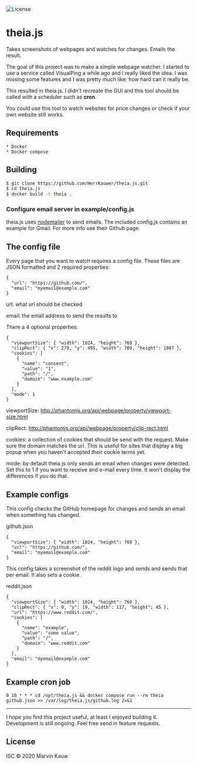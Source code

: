 ![License](https://img.shields.io/badge/license-ISC-blue.svg)

# theia.js
Takes screenshots of webpages and watches for changes. Emails the result.

The goal of this project was to make a simple webpage watcher. I started to use a service called VisualPing a while ago and I really liked the idea. I was missing some features and I was pretty much like: how hard can it really be.

This resulted in theia.js. I didn't recreate the GUI and this tool should be called with a scheduler such as **cron**.

You could use this tool to watch websites for price changes or check if your own website still works.

## Requirements
    * Docker
    * Docker compose

## Building

```bash
$ git clone https://github.com/HerrKauwer/theia.js.git
$ cd theia.js
$ docker build -t theia .
```

### Configure email server in example/config.js
theia.js uses [nodemailer](https://github.com/nodemailer/nodemailer) to send emails. The included config.js contains an example for Gmail. For more info see their Github page.

## The config file
Every page that you want to watch requires a config file. These files are JSON formatted and 2 required properties:

```
{
  "url": "https://github.com/",
  "email": "myemail@example.com"
}
```

url: what url should be checked

email: the email address to send the results to

There a 4 optional properties:

```
{
  "viewportSize": { "width": 1024, "height": 768 },
  "clipRect": { "x": 279, "y": 495, "width": 709, "height": 1807 },
  "cookies": [
    {
      "name": "consent",
      "value": "1",
      "path": "/",
      "domain": "www.example.com"
    }
  ],
  "mode": 1
}
```

viewportSize: http://phantomjs.org/api/webpage/property/viewport-size.html

clipRect: http://phantomjs.org/api/webpage/property/clip-rect.html

cookies: a collection of cookies that should be send with the request. Make sure the domain matches the url. This is useful for sites that display a big popup when you haven't accepted their cookie terms yet.

mode: by default theia.js only sends an email when changes were detected. Set this to 1 if you want to receive and e-mail every time. It won't display the differences if you do that.

## Example configs
This config checks the GitHub homepage for changes and sends an email when something has changed.

github.json

```
{
  "viewportSize": { "width": 1024, "height": 768 },
  "url": "https://github.com/",
  "email": "myemail@example.com"
}
```

This config takes a screenshot of the reddit logo and sends and sends that per email. It also sets a cookie.

reddit.json

```
{
  "viewportSize": { "width": 1024, "height": 768 },
  "clipRect": { "x": 0, "y": 19, "width": 117, "height": 45 },
  "url": "https://www.reddit.com/",
  "cookies": [
    {
      "name": "example",
      "value": "some value",
      "path": "/",
      "domain": "www.reddit.com"
    }
  ],
  "email": "myemail@example.com"
}
```

## Example cron job

    0 10 * * * cd /opt/theia.js && docker compose run --rm theia github.json >> /var/log/theia.js/github.log 2>&1

---
I hope you find this project useful, at least I enjoyed building it. Development is still ongoing. Feel free send in feature requests.

## License
ISC © 2020 Marvin Kauw
